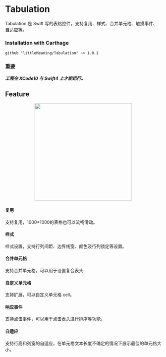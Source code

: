 # Tabulation
Tabulation 是 Swift 写的表格控件，支持复用、样式、合并单元格、触摸事件、自适应等。

### Installation with Carthage

```ogdl
github "littleMeaning/Tabulation" ~> 1.0.1
```

### 重要
***工程在 XCode10 与 Swift4 上才能运行。***

## Feature

<p align="center">
  <img style='width:314px;' src='https://github.com/littleMeaning/Tabulation/blob/master/show.gif'/>
</p>

#### 复用
支持复用，1000*1000的表格也可以流畅滑动。

#### 样式
样式设置，支持行列间距、边界线宽、颜色及行列锁定等设置。

#### 合并单元格
支持合并单元格，可以用于设置复合表头

#### 自定义单元格
支持扩展，可以自定义单元格 cell。

#### 响应事件
支持点击事件，可以用于点击表头进行排序等功能。

#### 自适应
支持行高和列宽的自适应，在单元格文本长度不确定的情况下展示最佳的单元格大小。
